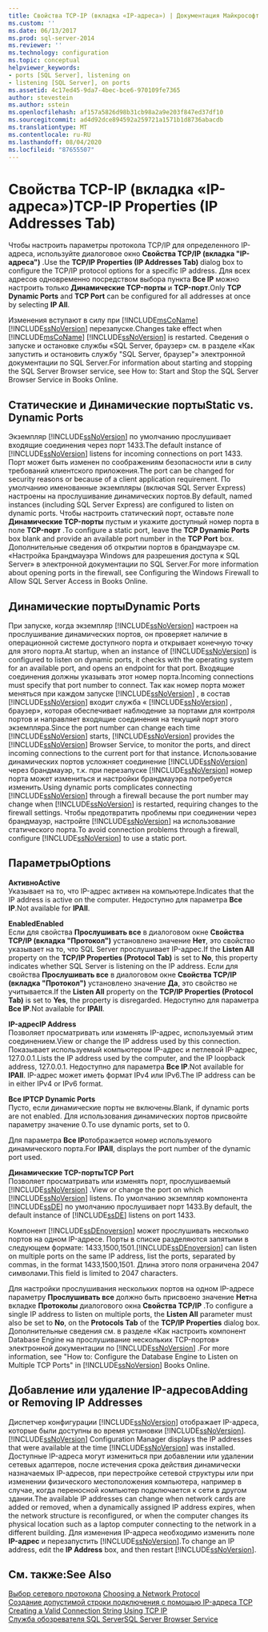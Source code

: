 ```yaml
---
title: Свойства TCP-IP (вкладка «IP-адреса») | Документация Майкрософт
ms.custom: ''
ms.date: 06/13/2017
ms.prod: sql-server-2014
ms.reviewer: ''
ms.technology: configuration
ms.topic: conceptual
helpviewer_keywords:
- ports [SQL Server], listening on
- listening [SQL Server], on ports
ms.assetid: 4c17ed45-9da7-4bec-bce6-970109fe7365
author: stevestein
ms.author: sstein
ms.openlocfilehash: af157a5826d98b31cb98a2a9e203f847ed37df10
ms.sourcegitcommit: ad4d92dce894592a259721a1571b1d8736abacdb
ms.translationtype: MT
ms.contentlocale: ru-RU
ms.lasthandoff: 08/04/2020
ms.locfileid: "87655507"
---
```

# <a name="tcp-ip-properties-ip-addresses-tab"></a><span data-ttu-id="703ec-102">Свойства TCP-IP (вкладка «IP-адреса»)</span><span class="sxs-lookup"><span data-stu-id="703ec-102">TCP-IP Properties (IP Addresses Tab)</span></span>
  <span data-ttu-id="703ec-103">Чтобы настроить параметры протокола TCP/IP для определенного IP-адреса, используйте диалоговое окно **Свойства TCP/IP (вкладка "IP-адреса")** .</span><span class="sxs-lookup"><span data-stu-id="703ec-103">Use the **TCP/IP Properties (IP Addresses Tab)** dialog box to configure the TCP/IP protocol options for a specific IP address.</span></span> <span data-ttu-id="703ec-104">Для всех адресов одновременно посредством выбора пункта **Все IP** можно настроить только **Динамические TCP-порты** и **TCP-порт**.</span><span class="sxs-lookup"><span data-stu-id="703ec-104">Only **TCP Dynamic Ports** and **TCP Port** can be configured for all addresses at once by selecting **IP All**.</span></span>  
  
 <span data-ttu-id="703ec-105">Изменения вступают в силу при [!INCLUDE[msCoName](../../includes/msconame-md.md)] [!INCLUDE[ssNoVersion](../../includes/ssnoversion-md.md)] перезапуске.</span><span class="sxs-lookup"><span data-stu-id="703ec-105">Changes take effect when [!INCLUDE[msCoName](../../includes/msconame-md.md)] [!INCLUDE[ssNoVersion](../../includes/ssnoversion-md.md)] is restarted.</span></span> <span data-ttu-id="703ec-106">Сведения о запуске и остановке службы «SQL Server, браузер» см. в разделе «Как запустить и остановить службу "SQL Server, браузер"» электронной документации по SQL Server.</span><span class="sxs-lookup"><span data-stu-id="703ec-106">For information about starting and stopping the SQL Server Browser service, see How to: Start and Stop the SQL Server Browser Service in Books Online.</span></span>  
  
## <a name="static-vs-dynamic-ports"></a><span data-ttu-id="703ec-107">Статические и Динамические порты</span><span class="sxs-lookup"><span data-stu-id="703ec-107">Static vs. Dynamic Ports</span></span>  
 <span data-ttu-id="703ec-108">Экземпляр [!INCLUDE[ssNoVersion](../../includes/ssnoversion-md.md)] по умолчанию прослушивает входящие соединения через порт 1433.</span><span class="sxs-lookup"><span data-stu-id="703ec-108">The default instance of [!INCLUDE[ssNoVersion](../../includes/ssnoversion-md.md)] listens for incoming connections on port 1433.</span></span> <span data-ttu-id="703ec-109">Порт может быть изменен по соображениям безопасности или в силу требований клиентского приложения.</span><span class="sxs-lookup"><span data-stu-id="703ec-109">The port can be changed for security reasons or because of a client application requirement.</span></span> <span data-ttu-id="703ec-110">По умолчанию именованные экземпляры (включая SQL Server Express) настроены на прослушивание динамических портов.</span><span class="sxs-lookup"><span data-stu-id="703ec-110">By default, named instances (including SQL Server Express) are configured to listen on dynamic ports.</span></span> <span data-ttu-id="703ec-111">Чтобы настроить статический порт, оставьте поле **Динамические TCP-порты** пустым и укажите доступный номер порта в поле **TCP-порт** .</span><span class="sxs-lookup"><span data-stu-id="703ec-111">To configure a static port, leave the **TCP Dynamic Ports** box blank and provide an available port number in the **TCP Port** box.</span></span> <span data-ttu-id="703ec-112">Дополнительные сведения об открытии портов в брандмауэре см. «Настройка Брандмауэра Windows для разрешения доступа к SQL Server» в электронной документации по SQL Server.</span><span class="sxs-lookup"><span data-stu-id="703ec-112">For more information about opening ports in the firewall, see Configuring the Windows Firewall to Allow SQL Server Access in Books Online.</span></span>  
  
## <a name="dynamic-ports"></a><span data-ttu-id="703ec-113">Динамические порты</span><span class="sxs-lookup"><span data-stu-id="703ec-113">Dynamic Ports</span></span>  
 <span data-ttu-id="703ec-114">При запуске, когда экземпляр [!INCLUDE[ssNoVersion](../../includes/ssnoversion-md.md)] настроен на прослушивание динамических портов, он проверяет наличие в операционной системе доступного порта и открывает конечную точку для этого порта.</span><span class="sxs-lookup"><span data-stu-id="703ec-114">At startup, when an instance of [!INCLUDE[ssNoVersion](../../includes/ssnoversion-md.md)] is configured to listen on dynamic ports, it checks with the operating system for an available port, and opens an endpoint for that port.</span></span> <span data-ttu-id="703ec-115">Входящие соединения должны указывать этот номер порта.</span><span class="sxs-lookup"><span data-stu-id="703ec-115">Incoming connections must specify that port number to connect.</span></span> <span data-ttu-id="703ec-116">Так как номер порта может меняться при каждом запуске [!INCLUDE[ssNoVersion](../../includes/ssnoversion-md.md)] , в состав [!INCLUDE[ssNoVersion](../../includes/ssnoversion-md.md)] входит служба « [!INCLUDE[ssNoVersion](../../includes/ssnoversion-md.md)] , браузер», которая обеспечивает наблюдение за портами для контроля портов и направляет входящие соединения на текущий порт этого экземпляра.</span><span class="sxs-lookup"><span data-stu-id="703ec-116">Since the port number can change each time [!INCLUDE[ssNoVersion](../../includes/ssnoversion-md.md)] starts, [!INCLUDE[ssNoVersion](../../includes/ssnoversion-md.md)] provides the [!INCLUDE[ssNoVersion](../../includes/ssnoversion-md.md)] Browser Service, to monitor the ports, and direct incoming connections to the current port for that instance.</span></span> <span data-ttu-id="703ec-117">Использование динамических портов усложняет соединение [!INCLUDE[ssNoVersion](../../includes/ssnoversion-md.md)] через брандмауэр, т.к. при перезапуске [!INCLUDE[ssNoVersion](../../includes/ssnoversion-md.md)] номер порта может измениться и настройки брандмауэра потребуется изменить.</span><span class="sxs-lookup"><span data-stu-id="703ec-117">Using dynamic ports complicates connecting [!INCLUDE[ssNoVersion](../../includes/ssnoversion-md.md)] through a firewall because the port number may change when [!INCLUDE[ssNoVersion](../../includes/ssnoversion-md.md)] is restarted, requiring changes to the firewall settings.</span></span> <span data-ttu-id="703ec-118">Чтобы предотвратить проблемы при соединении через брандмауэр, настройте [!INCLUDE[ssNoVersion](../../includes/ssnoversion-md.md)] на использование статического порта.</span><span class="sxs-lookup"><span data-stu-id="703ec-118">To avoid connection problems through a firewall, configure [!INCLUDE[ssNoVersion](../../includes/ssnoversion-md.md)] to use a static port.</span></span>  
  
## <a name="options"></a><span data-ttu-id="703ec-119">Параметры</span><span class="sxs-lookup"><span data-stu-id="703ec-119">Options</span></span>  
 <span data-ttu-id="703ec-120">**Активно**</span><span class="sxs-lookup"><span data-stu-id="703ec-120">**Active**</span></span>  
 <span data-ttu-id="703ec-121">Указывает на то, что IP-адрес активен на компьютере.</span><span class="sxs-lookup"><span data-stu-id="703ec-121">Indicates that the IP address is active on the computer.</span></span> <span data-ttu-id="703ec-122">Недоступно для параметра **Все IP**.</span><span class="sxs-lookup"><span data-stu-id="703ec-122">Not available for **IPAll**.</span></span>  
  
 <span data-ttu-id="703ec-123">**Enabled**</span><span class="sxs-lookup"><span data-stu-id="703ec-123">**Enabled**</span></span>  
 <span data-ttu-id="703ec-124">Если для свойства **Прослушивать все** в диалоговом окне **Свойства TCP/IP (вкладка "Протокол")** установлено значение **Нет**, это свойство указывает на то, что SQL Server прослушивает IP-адрес.</span><span class="sxs-lookup"><span data-stu-id="703ec-124">If the **Listen All** property on the **TCP/IP Properties (Protocol Tab)** is set to **No**, this property indicates whether SQL Server is listening on the IP address.</span></span> <span data-ttu-id="703ec-125">Если для свойства **Прослушивать все** в диалоговом окне **Свойства TCP/IP (вкладка "Протокол")** установлено значение **Да**, это свойство не учитывается.</span><span class="sxs-lookup"><span data-stu-id="703ec-125">If the **Listen All** property on the **TCP/IP Properties (Protocol Tab)** is set to **Yes**, the property is disregarded.</span></span> <span data-ttu-id="703ec-126">Недоступно для параметра **Все IP**.</span><span class="sxs-lookup"><span data-stu-id="703ec-126">Not available for **IPAll**.</span></span>  
  
 <span data-ttu-id="703ec-127">**IP-адрес**</span><span class="sxs-lookup"><span data-stu-id="703ec-127">**IP Address**</span></span>  
 <span data-ttu-id="703ec-128">Позволяет просматривать или изменять IP-адрес, используемый этим соединением.</span><span class="sxs-lookup"><span data-stu-id="703ec-128">View or change the IP address used by this connection.</span></span> <span data-ttu-id="703ec-129">Показывает используемый компьютером IP-адрес и петлевой IP-адрес, 127.0.0.1.</span><span class="sxs-lookup"><span data-stu-id="703ec-129">Lists the IP address used by the computer, and the IP loopback address, 127.0.0.1.</span></span> <span data-ttu-id="703ec-130">Недоступно для параметра **Все IP**.</span><span class="sxs-lookup"><span data-stu-id="703ec-130">Not available for **IPAll**.</span></span> <span data-ttu-id="703ec-131">IP-адрес может иметь формат IPv4 или IPv6.</span><span class="sxs-lookup"><span data-stu-id="703ec-131">The IP address can be in either IPv4 or IPv6 format.</span></span>  
  
 <span data-ttu-id="703ec-132">**Все IP**</span><span class="sxs-lookup"><span data-stu-id="703ec-132">**TCP Dynamic Ports**</span></span>  
 <span data-ttu-id="703ec-133">Пусто, если динамические порты не включены.</span><span class="sxs-lookup"><span data-stu-id="703ec-133">Blank, if dynamic ports are not enabled.</span></span> <span data-ttu-id="703ec-134">Для использования динамических портов присвойте параметру значение 0.</span><span class="sxs-lookup"><span data-stu-id="703ec-134">To use dynamic ports, set to 0.</span></span>  
  
 <span data-ttu-id="703ec-135">Для параметра **Все IP**отображается номер используемого динамического порта.</span><span class="sxs-lookup"><span data-stu-id="703ec-135">For **IPAll**, displays the port number of the dynamic port used.</span></span>  
  
 <span data-ttu-id="703ec-136">**Динамические TCP-порты**</span><span class="sxs-lookup"><span data-stu-id="703ec-136">**TCP Port**</span></span>  
 <span data-ttu-id="703ec-137">Позволяет просматривать или изменять порт, прослушиваемый [!INCLUDE[ssNoVersion](../../includes/ssnoversion-md.md)] .</span><span class="sxs-lookup"><span data-stu-id="703ec-137">View or change the port on which [!INCLUDE[ssNoVersion](../../includes/ssnoversion-md.md)] listens.</span></span> <span data-ttu-id="703ec-138">По умолчанию экземпляр компонента [!INCLUDE[ssDE](../../includes/ssde-md.md)] по умолчанию прослушивает порт 1433.</span><span class="sxs-lookup"><span data-stu-id="703ec-138">By default, the default instance of [!INCLUDE[ssDE](../../includes/ssde-md.md)] listens on port 1433.</span></span>  
  
 <span data-ttu-id="703ec-139">Компонент [!INCLUDE[ssDEnoversion](../../includes/ssdenoversion-md.md)] может прослушивать несколько портов на одном IP-адресе. Порты в списке разделяются запятыми в следующем формате: 1433,1500,1501.</span><span class="sxs-lookup"><span data-stu-id="703ec-139">[!INCLUDE[ssDEnoversion](../../includes/ssdenoversion-md.md)] can listen on multiple ports on the same IP address, list the ports, separated by commas, in the format 1433,1500,1501.</span></span> <span data-ttu-id="703ec-140">Длина этого поля ограничена 2047 символами.</span><span class="sxs-lookup"><span data-stu-id="703ec-140">This field is limited to 2047 characters.</span></span>  
  
 <span data-ttu-id="703ec-141">Для настройки прослушивания нескольких портов на одном IP-адресе параметру **Прослушивать все** должно быть присвоено значение **Нет**на вкладке **Протоколы** диалогового окна **Свойства TCP/IP** .</span><span class="sxs-lookup"><span data-stu-id="703ec-141">To configure a single IP address to listen on multiple ports, the **Listen All** parameter must also be set to **No**, on the **Protocols Tab** of the **TCP/IP Properties** dialog box.</span></span> <span data-ttu-id="703ec-142">Дополнительные сведения см. в разделе «Как настроить компонент Database Engine на прослушивание нескольких TCP-портов» электронной документации по [!INCLUDE[ssNoVersion](../../includes/ssnoversion-md.md)] .</span><span class="sxs-lookup"><span data-stu-id="703ec-142">For more information, see "How to: Configure the Database Engine to Listen on Multiple TCP Ports" in [!INCLUDE[ssNoVersion](../../includes/ssnoversion-md.md)] Books Online.</span></span>  
  
## <a name="adding-or-removing-ip-addresses"></a><span data-ttu-id="703ec-143">Добавление или удаление IP-адресов</span><span class="sxs-lookup"><span data-stu-id="703ec-143">Adding or Removing IP Addresses</span></span>  
 <span data-ttu-id="703ec-144">Диспетчер конфигурации [!INCLUDE[ssNoVersion](../../includes/ssnoversion-md.md)] отображает IP-адреса, которые были доступны во время установки [!INCLUDE[ssNoVersion](../../includes/ssnoversion-md.md)].</span><span class="sxs-lookup"><span data-stu-id="703ec-144">[!INCLUDE[ssNoVersion](../../includes/ssnoversion-md.md)] Configuration Manager displays the IP addresses that were available at the time [!INCLUDE[ssNoVersion](../../includes/ssnoversion-md.md)] was installed.</span></span> <span data-ttu-id="703ec-145">Доступные IP-адреса могут измениться при добавлении или удалении сетевых адаптеров, после истечения срока действия динамически назначаемых IP-адресов, при перестройке сетевой структуры или при изменении физического местоположения компьютера, например в случае, когда переносной компьютер подключается к сети в другом здании.</span><span class="sxs-lookup"><span data-stu-id="703ec-145">The available IP addresses can change when network cards are added or removed, when a dynamically assigned IP address expires, when the network structure is reconfigured, or when the computer changes its physical location such as a laptop computer connecting to the network in a different building.</span></span> <span data-ttu-id="703ec-146">Для изменения IP-адреса необходимо изменить поле **IP-адрес** и перезапустить [!INCLUDE[ssNoVersion](../../includes/ssnoversion-md.md)].</span><span class="sxs-lookup"><span data-stu-id="703ec-146">To change an IP address, edit the **IP Address** box, and then restart [!INCLUDE[ssNoVersion](../../includes/ssnoversion-md.md)].</span></span>  
  
## <a name="see-also"></a><span data-ttu-id="703ec-147">См. также:</span><span class="sxs-lookup"><span data-stu-id="703ec-147">See Also</span></span>  
 <span data-ttu-id="703ec-148">[Выбор сетевого протокола](../../../2014/tools/configuration-manager/choosing-a-network-protocol.md) </span><span class="sxs-lookup"><span data-stu-id="703ec-148">[Choosing a Network Protocol](../../../2014/tools/configuration-manager/choosing-a-network-protocol.md) </span></span>  
 <span data-ttu-id="703ec-149">[Создание допустимой строки подключения с помощью IP-адреса TCP](../../../2014/tools/configuration-manager/creating-a-valid-connection-string-using-tcp-ip.md) </span><span class="sxs-lookup"><span data-stu-id="703ec-149">[Creating a Valid Connection String Using TCP IP](../../../2014/tools/configuration-manager/creating-a-valid-connection-string-using-tcp-ip.md) </span></span>  
 [<span data-ttu-id="703ec-150">Служба обозревателя SQL Server</span><span class="sxs-lookup"><span data-stu-id="703ec-150">SQL Server Browser Service</span></span>](../../../2014/tools/configuration-manager/sql-server-browser-service.md)  
  
  
